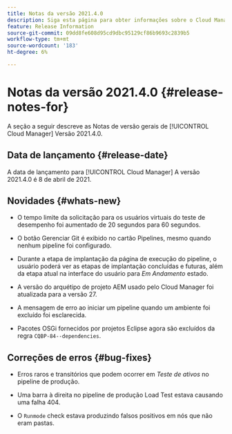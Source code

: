 ```yaml
---
title: Notas da versão 2021.4.0
description: Siga esta página para obter informações sobre o Cloud Manager Versão 2021.4.0
feature: Release Information
source-git-commit: 09dd8fe608d95cd9dbc95129cf86b9693c2839b5
workflow-type: tm+mt
source-wordcount: '183'
ht-degree: 6%

---
```


# Notas da versão 2021.4.0 {#release-notes-for}

A seção a seguir descreve as Notas de versão gerais de [!UICONTROL Cloud Manager] Versão 2021.4.0.

## Data de lançamento {#release-date}

A data de lançamento para [!UICONTROL Cloud Manager] A versão 2021.4.0 é 8 de abril de 2021.

## Novidades {#whats-new}

* O tempo limite da solicitação para os usuários virtuais do teste de desempenho foi aumentado de 20 segundos para 60 segundos.

* O botão Gerenciar Git é exibido no cartão Pipelines, mesmo quando nenhum pipeline foi configurado.

* Durante a etapa de implantação da página de execução do pipeline, o usuário poderá ver as etapas de implantação concluídas e futuras, além da etapa atual na interface do usuário para *Em Andamento* estado.

* A versão do arquétipo de projeto AEM usado pelo Cloud Manager foi atualizada para a versão 27.

* A mensagem de erro ao iniciar um pipeline quando um ambiente foi excluído foi esclarecida.

* Pacotes OSGi fornecidos por projetos Eclipse agora são excluídos da regra `CQBP-84--dependencies`.

## Correções de erros {#bug-fixes}

* Erros raros e transitórios que podem ocorrer em *Teste de ativos* no pipeline de produção.

* Uma barra à direita no pipeline de produção Load Test estava causando uma falha 404.

* O `Runmode` check estava produzindo falsos positivos em nós que não eram pastas.
